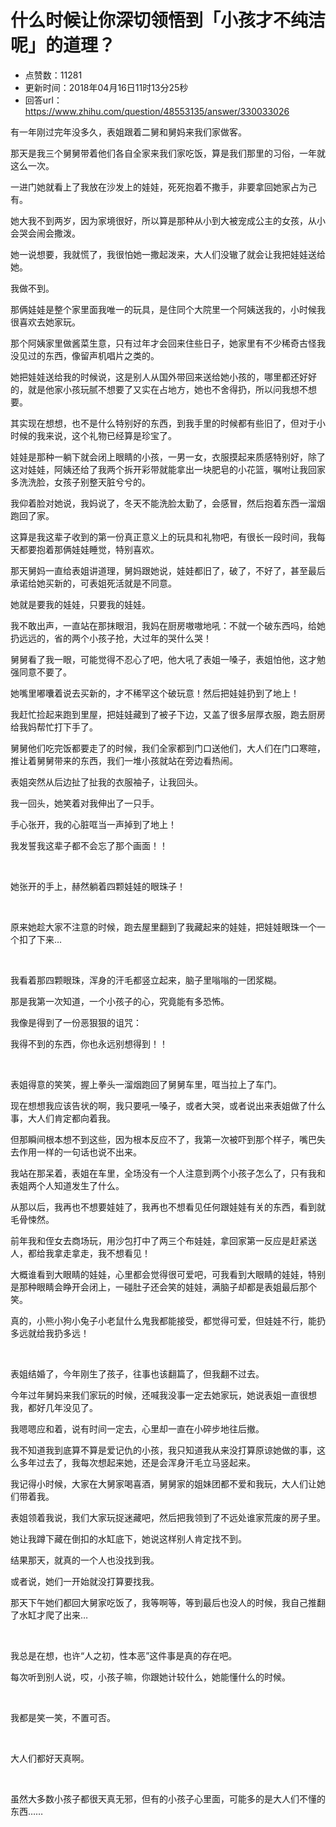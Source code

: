 # 什么时候让你深切领悟到「小孩才不纯洁呢」的道理？
- 点赞数：11281
- 更新时间：2018年04月16日11时13分25秒
- 回答url：https://www.zhihu.com/question/48553135/answer/330033026
<body>
 <p data-pid="ETujxeqy">有一年刚过完年没多久，表姐跟着二舅和舅妈来我们家做客。</p>
 <p data-pid="ppA5biM3">那天是我三个舅舅带着他们各自全家来我们家吃饭，算是我们那里的习俗，一年就这么一次。</p>
 <p data-pid="c18S9GjO">一进门她就看上了我放在沙发上的娃娃，死死抱着不撒手，非要拿回她家占为己有。</p>
 <p data-pid="bykq0iVA">她大我不到两岁，因为家境很好，所以算是那种从小到大被宠成公主的女孩，从小会哭会闹会撒泼。</p>
 <p data-pid="K11tUDUr">她一说想要，我就慌了，我很怕她一撒起泼来，大人们没辙了就会让我把娃娃送给她。</p>
 <p data-pid="PeOvEv5g">我做不到。</p>
 <p data-pid="p5wG7WOv">那俩娃娃是整个家里面我唯一的玩具，是住同个大院里一个阿姨送我的，小时候我很喜欢去她家玩。</p>
 <p data-pid="NshEV4w6">那个阿姨家里做酱菜生意，只有过年才会回来住些日子，她家里有不少稀奇古怪我没见过的东西，像留声机唱片之类的。</p>
 <p data-pid="T1IeJFFE">她把娃娃送给我的时候说，这是别人从国外带回来送给她小孩的，哪里都还好好的，就是他家小孩玩腻不想要了又实在占地方，她也不舍得扔，所以问我想不想要。</p>
 <p data-pid="Ui7vpRA6">其实现在想想，也不是什么特别好的东西，到我手里的时候都有些旧了，但对于小时候的我来说，这个礼物已经算是珍宝了。</p>
 <p data-pid="jd397Pft">娃娃是那种一躺下就会闭上眼睛的小孩，一男一女，衣服摸起来质感特别好，除了这对娃娃，阿姨还给了我两个拆开彩带就能拿出一块肥皂的小花篮，嘱咐让我回家多洗洗脸，女孩子别整天脏兮兮的。</p>
 <p data-pid="xtAt8Enp">我仰着脸对她说，我妈说了，冬天不能洗脸太勤了，会感冒，然后抱着东西一溜烟跑回了家。</p>
 <p data-pid="elWWVykR">这算是我这辈子收到的第一份真正意义上的玩具和礼物吧，有很长一段时间，我每天都要抱着那俩娃娃睡觉，特别喜欢。</p>
 <p data-pid="H7KpqaVi">那天舅妈一直给表姐讲道理，舅妈跟她说，娃娃都旧了，破了，不好了，甚至最后承诺给她买新的，可表姐死活就是不同意。</p>
 <p data-pid="u4uigcPS">她就是要我的娃娃，只要我的娃娃。</p>
 <p data-pid="lH1M6e0t">我不敢出声，一直站在那抹眼泪，我妈在厨房嗷嗷地吼：不就一个破东西吗，给她扔远远的，省的两个小孩子抢，大过年的哭什么哭！</p>
 <p data-pid="RjSg2ZAM">舅舅看了我一眼，可能觉得不忍心了吧，他大吼了表姐一嗓子，表姐怕他，这才勉强同意不要了。</p>
 <p data-pid="H6JbeNbC">她嘴里嘟囔着说去买新的，才不稀罕这个破玩意！然后把娃娃扔到了地上！</p>
 <p data-pid="lqGLQOyl">我赶忙捡起来跑到里屋，把娃娃藏到了被子下边，又盖了很多层厚衣服，跑去厨房给我妈帮忙打下手了。</p>
 <p data-pid="SAgIhIfR">舅舅他们吃完饭都要走了的时候，我们全家都到门口送他们，大人们在门口寒暄，推让着舅舅带来的东西，我们一堆小孩就站在旁边看热闹。</p>
 <p data-pid="kFa8ytDo">表姐突然从后边扯了扯我的衣服袖子，让我回头。</p>
 <p data-pid="KDjLS2By">我一回头，她笑着对我伸出了一只手。</p>
 <p data-pid="0tPDqlHU">手心张开，我的心脏哐当一声掉到了地上！</p>
 <p data-pid="-1r3uH_s">我发誓我这辈子都不会忘了那个画面！！</p>
 <br>
 <p data-pid="nPWvVsMm">她张开的手上，赫然躺着四颗娃娃的眼珠子！</p>
 <br>
 <p data-pid="5s98rgWZ">原来她趁大家不注意的时候，跑去屋里翻到了我藏起来的娃娃，把娃娃眼珠一个一个扣了下来…</p>
 <br>
 <p data-pid="zCAXm0Pd">我看着那四颗眼珠，浑身的汗毛都竖立起来，脑子里嗡嗡的一团浆糊。</p>
 <p data-pid="wb1tTRrO">那是我第一次知道，一个小孩子的心，究竟能有多恐怖。</p>
 <p data-pid="KtIg-EQB">我像是得到了一份恶狠狠的诅咒：</p>
 <p data-pid="MBqTh6tW">我得不到的东西，你也永远别想得到！！</p>
 <br>
 <p data-pid="mcMLeJ3H">表姐得意的笑笑，握上拳头一溜烟跑回了舅舅车里，哐当拉上了车门。</p>
 <p data-pid="IQuxao3p">现在想想我应该告状的啊，我只要吼一嗓子，或者大哭，或者说出来表姐做了什么事，大人们肯定都向着我。</p>
 <p data-pid="EobyaI3I">但那瞬间根本想不到这些，因为根本反应不了，我第一次被吓到那个样子，嘴巴失去作用一样的一句话也说不出来。</p>
 <p data-pid="UmmCkvnn">我站在那呆着，表姐在车里，全场没有一个人注意到两个小孩子怎么了，只有我和表姐两个人知道发生了什么。</p>
 <p data-pid="fS_KjThY">从那以后，我再也不想要娃娃了，我再也不想看见任何跟娃娃有关的东西，看到就毛骨悚然。</p>
 <p data-pid="xI3Cp1K6">前年我和侄女去商场玩，用沙包打中了两三个布娃娃，拿回家第一反应是赶紧送人，都给我拿走拿走，我不想看见！</p>
 <p data-pid="-iKwOLOT">大概谁看到大眼睛的娃娃，心里都会觉得很可爱吧，可我看到大眼睛的娃娃，特别是那种眼睛会睁开会闭上，一碰肚子还会笑的娃娃，满脑子却都是表姐最后那个笑。</p>
 <p data-pid="u_p4z8hm">真的，小熊小狗小兔子小老鼠什么鬼我都能接受，都觉得可爱，但娃娃不行，能扔多远就给我扔多远！</p>
 <br>
 <p data-pid="vIwXDRoT">表姐结婚了，今年刚生了孩子，往事也该翻篇了，但我翻不过去。</p>
 <p data-pid="YldkugHV">今年过年舅妈来我们家玩的时候，还喊我没事一定去她家玩，她说表姐一直很想我，都好几年没见了。</p>
 <p data-pid="AQf04PKh">我嗯嗯应和着，说有时间一定去，心里却一直在小碎步地往后撤。</p>
 <p data-pid="329atK8A">我不知道我到底算不算是爱记仇的小孩，我只知道我从来没打算原谅她做的事，这么多年过去了，我每次想起来她，还是会浑身汗毛立马竖起来。</p>
 <p data-pid="8t0U_C6J">我记得小时候，大家在大舅家喝喜酒，舅舅家的姐妹团都不爱和我玩，大人们让她们带着我。</p>
 <p data-pid="iGgvDTOX">表姐领着我说，我们大家玩捉迷藏吧，然后把我领到了不远处谁家荒废的房子里。</p>
 <p data-pid="rqmODlGU">她让我蹲下藏在倒扣的水缸底下，她说这样别人肯定找不到。</p>
 <p data-pid="wT2vo9X2">结果那天，就真的一个人也没找到我。</p>
 <p data-pid="mlsT5rC5">或者说，她们一开始就没打算要找我。</p>
 <p data-pid="-4_CBOAj">那天下午她们都回大舅家吃饭了，我等啊等，等到最后也没人的时候，我自己推翻了水缸才爬了出来…</p>
 <br>
 <p data-pid="RVV6J7pz">我总是在想，也许“人之初，性本恶”这件事是真的存在吧。</p>
 <p data-pid="Ex9ElSQS">每次听到别人说，哎，小孩子嘛，你跟她计较什么，她能懂什么的时候。</p>
 <br>
 <p data-pid="Ny-X9qrf">我都是笑一笑，不置可否。</p>
 <br>
 <p data-pid="H3NArFM4">大人们都好天真啊。</p>
 <br>
 <p data-pid="iaosfXkf">虽然大多数小孩子都很天真无邪，但有的小孩子心里面，可能多的是大人们不懂的东西……</p>
</body>